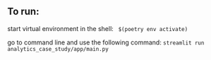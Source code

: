## To run:
start virtual environment in the shell: ` $(poetry env activate)`

go to command line and use the following command:
`streamlit run analytics_case_study/app/main.py`
